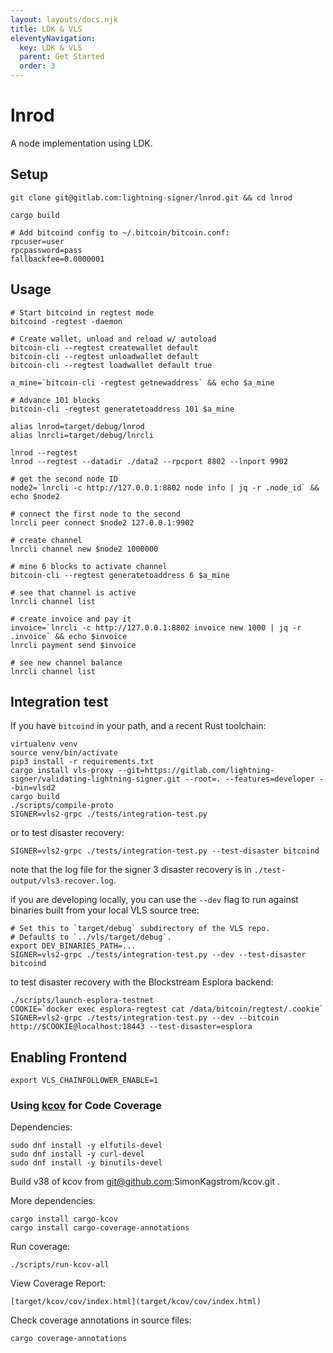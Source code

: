 ```yaml
---
layout: layouts/docs.njk
title: LDK & VLS
eleventyNavigation:
  key: LDK & VLS
  parent: Get Started
  order: 3
---
```


# lnrod

A node implementation using LDK.

## Setup
```shell
git clone git@gitlab.com:lightning-signer/lnrod.git && cd lnrod

cargo build

# Add bitcoind config to ~/.bitcoin/bitcoin.conf:
rpcuser=user
rpcpassword=pass
fallbackfee=0.0000001

```

## Usage
```shell
# Start bitcoind in regtest mode
bitcoind -regtest -daemon

# Create wallet, unload and reload w/ autoload
bitcoin-cli --regtest createwallet default
bitcoin-cli --regtest unloadwallet default
bitcoin-cli --regtest loadwallet default true

a_mine=`bitcoin-cli -regtest getnewaddress` && echo $a_mine

# Advance 101 blocks
bitcoin-cli -regtest generatetoaddress 101 $a_mine

alias lnrod=target/debug/lnrod
alias lnrcli=target/debug/lnrcli

lnrod --regtest
lnrod --regtest --datadir ./data2 --rpcport 8802 --lnport 9902

# get the second node ID
node2=`lnrcli -c http://127.0.0.1:8802 node info | jq -r .node_id` && echo $node2

# connect the first node to the second
lnrcli peer connect $node2 127.0.0.1:9902

# create channel
lnrcli channel new $node2 1000000

# mine 6 blocks to activate channel
bitcoin-cli --regtest generatetoaddress 6 $a_mine

# see that channel is active
lnrcli channel list

# create invoice and pay it
invoice=`lnrcli -c http://127.0.0.1:8802 invoice new 1000 | jq -r .invoice` && echo $invoice
lnrcli payment send $invoice

# see new channel balance
lnrcli channel list
```

## Integration test

If you have `bitcoind` in your path, and a recent Rust toolchain:

```shell
virtualenv venv
source venv/bin/activate
pip3 install -r requirements.txt
cargo install vls-proxy --git=https://gitlab.com/lightning-signer/validating-lightning-signer.git --root=. --features=developer --bin=vlsd2
cargo build
./scripts/compile-proto
SIGNER=vls2-grpc ./tests/integration-test.py
```

or to test disaster recovery:

```shell
SIGNER=vls2-grpc ./tests/integration-test.py --test-disaster bitcoind
```

note that the log file for the signer 3 disaster recovery is in `./test-output/vls3-recover.log`.

if you are developing locally, you can use the `--dev` flag to run against binaries built from your local VLS source tree:

```shell
# Set this to `target/debug` subdirectory of the VLS repo.
# Defaults to `../vls/target/debug`.
export DEV_BINARIES_PATH=...
SIGNER=vls2-grpc ./tests/integration-test.py --dev --test-disaster bitcoind
```

to test disaster recovery with the Blockstream Esplora backend:

```shell
./scripts/launch-esplora-testnet
COOKIE=`docker exec esplora-regtest cat /data/bitcoin/regtest/.cookie`
SIGNER=vls2-grpc ./tests/integration-test.py --dev --bitcoin http://$COOKIE@localhost:18443 --test-disaster=esplora
```

## Enabling Frontend

```shell
export VLS_CHAINFOLLOWER_ENABLE=1
```

### Using [kcov](https://github.com/SimonKagstrom/kcov) for Code Coverage

Dependencies:

```shell
sudo dnf install -y elfutils-devel
sudo dnf install -y curl-devel
sudo dnf install -y binutils-devel
```

Build v38 of kcov from git@github.com:SimonKagstrom/kcov.git .

More dependencies:

```shell
cargo install cargo-kcov
cargo install cargo-coverage-annotations
```

Run coverage:

```shell
./scripts/run-kcov-all
```

View Coverage Report:

```shell
[target/kcov/cov/index.html](target/kcov/cov/index.html)
```

Check coverage annotations in source files:

```shell
cargo coverage-annotations
```
